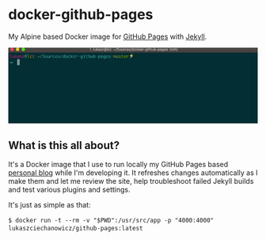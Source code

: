 # docker-github-pages
My Alpine based Docker image for [GitHub Pages](https://pages.github.com/) with [Jekyll](https://jekyllrb.com/).

![Demo using Jekyll and GitHub Page on Docker](https://raw.githubusercontent.com/lukaszciechanowicz/docker-github-pages/master/examples/example01.gif)

## What is this all about?

It's a Docker image that I use to run locally my GitHub Pages based [personal blog](http://lukaszciechanowicz.me/) while I'm developing it.
It refreshes changes automatically as I make them and let me review the site, help troubleshoot failed Jekyll builds and test various plugins and settings.

It's just as simple as that:

```
$ docker run -t --rm -v "$PWD":/usr/src/app -p "4000:4000" lukaszciechanowicz/github-pages:latest
```